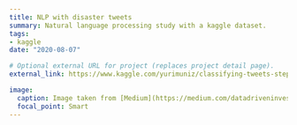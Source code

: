 ```yaml
---
title: NLP with disaster tweets
summary: Natural language processing study with a kaggle dataset.
tags:
- kaggle
date: "2020-08-07"

# Optional external URL for project (replaces project detail page).
external_link: https://www.kaggle.com/yurimuniz/classifying-tweets-step-by-step

image:
  caption: Image taken from [Medium](https://medium.com/datadriveninvestor/identifying-disaster-related-tweets-using-deep-learning-and-natural-language-processing-with-fast-e0dfb790b57a)
  focal_point: Smart
---
```

